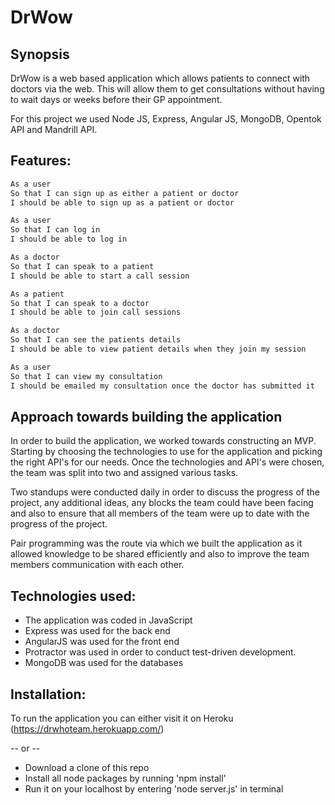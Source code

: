 DrWow
======================

Synopsis
-----

DrWow is a web based application which allows patients to connect with doctors via the web. This will allow them to get consultations without having to wait days or weeks before their GP appointment.

For this project we used Node JS, Express, Angular JS, MongoDB, Opentok API and Mandrill API.

Features:
-------

```sh
As a user
So that I can sign up as either a patient or doctor
I should be able to sign up as a patient or doctor

As a user
So that I can log in
I should be able to log in

As a doctor
So that I can speak to a patient
I should be able to start a call session

As a patient
So that I can speak to a doctor
I should be able to join call sessions

As a doctor
So that I can see the patients details
I should be able to view patient details when they join my session

As a user
So that I can view my consultation
I should be emailed my consultation once the doctor has submitted it
```

Approach towards building the application
--------------------------------------

In order to build the application, we worked towards constructing an MVP. Starting by choosing the technologies to use for the application and picking the right API's for our needs. Once the technologies and API's were chosen, the team was split into two and assigned various tasks.

Two standups were conducted daily in order to discuss the progress of the project, any additional ideas, any blocks the team could have been facing and also to ensure that all members of the team were up to date with the progress of the project.

Pair programming was the route via which we built the application as it allowed knowledge to be shared efficiently and also to improve the team members communication with each other.

Technologies used:
------
* The application was coded in JavaScript
* Express was used for the back end
* AngularJS was used for the front end
* Protractor was used in order to conduct test-driven development.
* MongoDB was used for the databases

Installation:
------

To run the application you can either visit it on Heroku (https://drwhoteam.herokuapp.com/)

-- or --

* Download a clone of this repo
* Install all node packages by running 'npm install'
* Run it on your localhost by entering 'node server.js' in terminal
